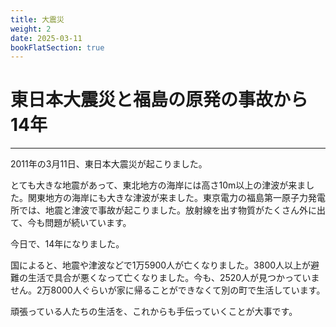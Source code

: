 ```yaml
---
title: 大震災
weight: 2
date: 2025-03-11
bookFlatSection: true
---
```

# 東日本大震災と福島の原発の事故から14年
---
2011年の3月11日、東日本大震災が起こりました。

とても大きな地震があって、東北地方の海岸には高さ10m以上の津波が来ました。関東地方の海岸にも大きな津波が来ました。東京電力の福島第一原子力発電所では、地震と津波で事故が起こりました。放射線を出す物質がたくさん外に出て、今も問題が続いています。

今日で、14年になりました。

国によると、地震や津波などで1万5900人が亡くなりました。3800人以上が避難の生活で具合が悪くなって亡くなりました。今も、2520人が見つかっていません。2万8000人ぐらいが家に帰ることができなくて別の町で生活しています。

頑張っている人たちの生活を、これからも手伝っていくことが大事です。